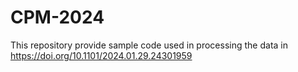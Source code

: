 # CPM-2024
This repository provide sample code used in processing the data in https://doi.org/10.1101/2024.01.29.24301959
